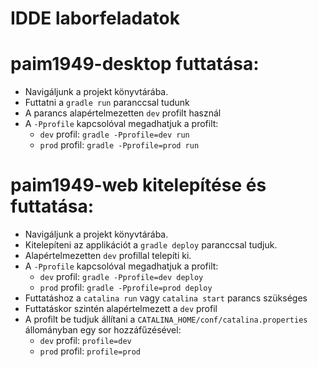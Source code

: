 # IDDE laborfeladatok

# paim1949-desktop futtatása:
+ Navigáljunk a projekt könyvtárába.
+ Futtatni a ``gradle run`` paranccsal tudunk
+ A parancs alapértelmezetten ``dev`` profilt használ
+ A ``-Pprofile`` kapcsolóval megadhatjuk a profilt:
  + ``dev`` profil: ``gradle -Pprofile=dev run``
  + ``prod`` profil: ``gradle -Pprofile=prod run``
# paim1949-web kitelepítése és futtatása:
+ Navigáljunk a projekt könyvtárába.
+ Kitelepíteni az applikációt a ``gradle deploy`` paranccsal tudjuk.
+ Alapértelmezetten ``dev`` profillal telepíti ki.
+ A ``-Pprofile`` kapcsolóval megadhatjuk a profilt:
    + ``dev`` profil: ``gradle -Pprofile=dev deploy``
    + ``prod`` profil: ``gradle -Pprofile=prod deploy``
+ Futtatáshoz a ``catalina run`` vagy ``catalina start`` parancs szükséges
+ Futtatáskor szintén alapértelmezett a ``dev`` profil
+ A profilt be tudjuk állítani a ``CATALINA_HOME/conf/catalina.properties`` állományban egy sor hozzáfűzésével:
  + ``dev`` profil: ``profile=dev``
  + ``prod`` profil: ``profile=prod``